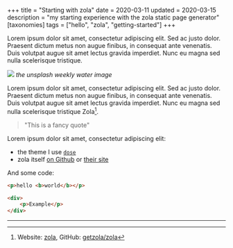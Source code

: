 +++
title = "Starting with zola"
date = 2020-03-11
updated = 2020-03-15
description = "my starting experience with the zola static page generator"
[taxonomies]
tags = ["hello", "zola", "getting-started"]
+++

Lorem ipsum dolor sit amet, consectetur adipiscing elit. Sed ac justo dolor. Praesent dictum metus non augue finibus, in consequat ante venenatis. Duis volutpat augue sit amet lectus gravida imperdiet. Nunc eu magna sed nulla scelerisque tristique.

![](https://source.unsplash.com/weekly?water)
*the unsplash weekly water image*

Lorem ipsum dolor sit amet, consectetur adipiscing elit. Sed ac justo dolor. Praesent dictum metus non augue finibus, in consequat ante venenatis. Duis volutpat augue sit amet lectus gravida imperdiet. Nunc eu magna sed nulla scelerisque tristique Zola[^zolawebsite].

> "This is a fancy quote"

Lorem ipsum dolor sit amet, consectetur adipiscing elit:

- the theme I use [`dose`](https://github.com/oltdaniel/dose)
- zola itself [on Github](https://github.com/getzola/zola) or [their site](https://www.getzola.org/)

And some code:

```html
<p>hello <b>world</b></p>

<div>
    <p>Example</p>
</div>
```

---

[^zolawebsite]: Website: [zola](https://getzola.org), GitHub: [getzola/zola](https://github.com/getzola/zola)